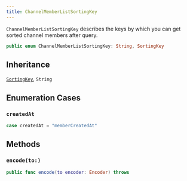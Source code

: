 ```yaml
---
title: ChannelMemberListSortingKey
---
```


`ChannelMemberListSortingKey` describes the keys by which you can get sorted channel members after query.

``` swift
public enum ChannelMemberListSortingKey: String, SortingKey 
```

## Inheritance

[`SortingKey`](sorting-key.md), `String`

## Enumeration Cases

### `createdAt`

``` swift
case createdAt = "memberCreatedAt"
```

## Methods

### `encode(to:)`

``` swift
public func encode(to encoder: Encoder) throws 
```
